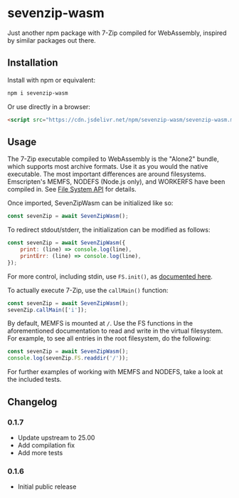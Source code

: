 # sevenzip-wasm

Just another npm package with 7-Zip compiled for WebAssembly, inspired by similar packages out there.

## Installation

Install with npm or equivalent:

```bash
npm i sevenzip-wasm
```

Or use directly in a browser:

```html
<script src="https://cdn.jsdelivr.net/npm/sevenzip-wasm/sevenzip-wasm.min.js"></script>
```

## Usage

The 7-Zip executable compiled to WebAssembly is the "Alone2" bundle, which supports most archive formats. Use it as you would the native executable. The most important differences are around filesystems. Emscripten's MEMFS, NODEFS (Node.js only), and WORKERFS have been compiled in. See [File System API](https://emscripten.org/docs/api_reference/Filesystem-API.html) for details.

Once imported, SevenZipWasm can be initialized like so:

```js
const sevenZip = await SevenZipWasm();
```

To redirect stdout/stderr, the initialization can be modified as follows:

```js
const sevenZip = await SevenZipWasm({
	print: (line) => console.log(line),
	printErr: (line) => console.log(line),
});
```

For more control, including stdin, use `FS.init()`, as [documented here](https://emscripten.org/docs/api_reference/Filesystem-API.html#setting-up-standard-i-o-devices).

To actually execute 7-Zip, use the `callMain()` function:

```js
const sevenZip = await SevenZipWasm();
sevenZip.callMain(['i']);
```

By default, MEMFS is mounted at `/`. Use the FS functions in the aforementioned documentation to read and write in the virtual filesystem. For example, to see all entries in the root filesystem, do the following:

```js
const sevenZip = await SevenZipWasm();
console.log(sevenZip.FS.readdir('/'));
```

For further examples of working with MEMFS and NODEFS, take a look at the included tests.

## Changelog

### 0.1.7

- Update upstream to 25.00
- Add compilation fix
- Add more tests

### 0.1.6

- Initial public release
